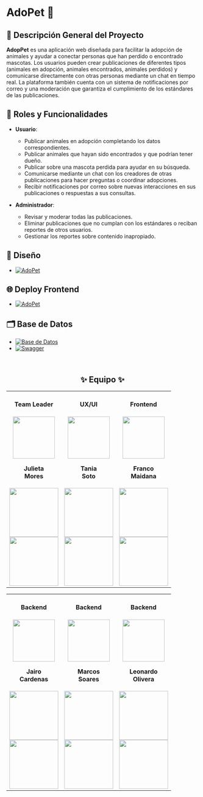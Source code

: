 # AdoPet 🐾 

## 📑 Descripción General del Proyecto

**AdopPet** es una aplicación web diseñada para facilitar la adopción de animales y ayudar a conectar personas que han perdido o encontrado mascotas. Los usuarios pueden crear publicaciones de diferentes tipos (animales en adopción, animales encontrados, animales perdidos) y comunicarse directamente con otras personas mediante un chat en tiempo real. La plataforma también cuenta con un sistema de notificaciones por correo y una moderación que garantiza el cumplimiento de los estándares de las publicaciones.

## 👥 Roles y Funcionalidades

- **Usuario**:
  - Publicar animales en adopción completando los datos correspondientes.
  - Publicar animales que hayan sido encontrados y que podrían tener dueño.
  - Publicar sobre una mascota perdida para ayudar en su búsqueda.
  - Comunicarse mediante un chat con los creadores de otras publicaciones para hacer preguntas o coordinar adopciones.
  - Recibir notificaciones por correo sobre nuevas interacciones en sus publicaciones o respuestas a sus consultas.

- **Administrador**:
  - Revisar y moderar todas las publicaciones.
  - Eliminar publicaciones que no cumplan con los estándares o reciban reportes de otros usuarios.
  - Gestionar los reportes sobre contenido inapropiado.

## 🎨 Diseño
- [![AdoPet](https://img.shields.io/badge/Figma-000000?style=for-the-badge&logo=figma)](https://www.figma.com/design/ekWK2IVyRRBcD3sN0J3gho/CURSO-PROTOTIPADO?node-id=2002-3460&t=p7ROx03EtGS801fg-1)

## 🌐 Deploy Frontend
- [![AdoPet](https://img.shields.io/badge/AdoPet-000000?style=for-the-badge&logo=vercel&logoColor=white)](https://adopet-maidana07-projects.vercel.app/)

## 🗂️ Base de Datos
- [![Base de Datos](https://img.shields.io/badge/dbdocs-000000?style=for-the-badge&logo=amazondocumentdb&logoColor=white)](https://dbdocs.io/olezdev/AdoPet)
- [![Swagger](https://img.shields.io/badge/Swagger-000000?style=for-the-badge&logo=swagger)](https://adopet.somee.com/swagger/index.html)

<br>
<h2 align='center'>✨ Equipo ✨</h2>
<table align='center'>
  <tr>
    <td align='center'>
      <div>
       <h4>Team Leader</h4>
        <a href="https://www.linkedin.com/in/julieta-mores/" target="_blank" rel="author">
          <img width="110" src="https://avatars.githubusercontent.com/u/156859650?v=4"/>
        </a>
          <h4 style="margin-top: 1rem;">Julieta<br>Mores</h4>
        <div style='display: flex; flex-direction: column'>
          <a href="https://www.linkedin.com/in/julieta-mores/" target="_blank">
            <img style='width:8rem' src="https://img.shields.io/badge/linkedin%20-%230077B5.svg?&style=for-the-badge&logo=linkedin&logoColor=white="/>
          </a>
        </div>
        <div style='display: flex; flex-direction: column'>
          <a href="https://github.com/julieta-mores-t" target="_blank">
            <img style='width:8rem' src="https://img.shields.io/badge/GitHub-100000?style=for-the-badge&logo=github&logoColor=white)"/>
          </a>
        </div>
      </div>
    </td>
    <td align='center'>
      <div>
       <h4>UX/UI</h4>
        <a href="https://www.linkedin.com/in/taniasotoarq/" target="_blank" rel="author">
            <img width="110" src="https://media.licdn.com/dms/image/v2/C5603AQEoR6lyA3p55g/profile-displayphoto-shrink_800_800/profile-displayphoto-shrink_800_800/0/1517366862684?e=1735776000&v=beta&t=YkM8iUwk9p35MqsC4Rw7YpJSJnlD0BwY32krst_ZsyQ"/>
        </a>
            <h4 style="margin-top: 1rem;">Tania <br>Soto</h4>
        <div style='display: flex; flex-direction: column'>
          <a href="https://www.linkedin.com/in/taniasotoarq/" target="_blank">
            <img style='width:8rem' src="https://img.shields.io/badge/linkedin%20-%230077B5.svg?&style=for-the-badge&logo=linkedin&logoColor=white="/>
          </a>
        </div>
        <div style='display: flex; flex-direction: column'>
          <a href="https://www.behance.net/tanisoto/" target="_blank">
            <img style='width:8rem' src="https://img.shields.io/badge/Behance-100000?style=for-the-badge&logo=behance&logoColor=white)"/>
          </a>
        </div>
      </div>
    </td>
    <td align='center'>
      <div>
       <h4>Frontend</h4>
        <a href="https://www.linkedin.com/in/maidana-franco07/" target="_blank" rel="author">
          <img width="110" src="https://avatars.githubusercontent.com/u/104333988?v=4"/>
        </a>
          <h4 style="margin-top: 1rem;">Franco <br>Maidana</h4>
        <div style='display: flex; flex-direction: column'>
          <a href="https://www.linkedin.com/in/maidana-franco07/" target="_blank">
            <img style='width:8rem' src="https://img.shields.io/badge/linkedin%20-%230077B5.svg?&style=for-the-badge&logo=linkedin&logoColor=white="/>
          </a>
        </div>
        <div style='display: flex; flex-direction: column'>
          <a href="https://github.com/Maidana0/" target="_blank">
            <img style='width:8rem' src="https://img.shields.io/badge/GitHub-100000?style=for-the-badge&logo=github&logoColor=white)"/>
          </a>
        </div>
      </div>
    </td>
  </tr>
</table>
<table align='center'>
  <tr>
    <td align='center'>
      <div>
       <h4>Backend</h4>
        <a href="https://www.linkedin.com/in/jairo-andre-ayllon-cardenas-9bb46b202/" target="_blank" rel="author">
          <img width="110" src="https://avatars.githubusercontent.com/u/43103053?v=4"/>
        </a>
          <h4 style="margin-top: 1rem;">Jairo <br>Cardenas</h4>
        <div style='display: flex; flex-direction: column'>
          <a href="https://www.linkedin.com/in/jairo-andre-ayllon-cardenas-9bb46b202/" target="_blank">
            <img style='width:8rem' src="https://img.shields.io/badge/linkedin%20-%230077B5.svg?&style=for-the-badge&logo=linkedin&logoColor=white="/>
          </a>
        </div>
        <div style='display: flex; flex-direction: column'>
          <a href="https://github.com/josiasisrael14/" target="_blank">
            <img style='width:8rem' src="https://img.shields.io/badge/GitHub-100000?style=for-the-badge&logo=github&logoColor=white)"/>
          </a>
        </div>
      </div>
    </td>
     <td align='center'>
      <div>
       <h4>Backend</h4>
        <a href="https://www.linkedin.com/in/marcossoares1/" target="_blank" rel="author">
          <img width="110" src="https://media.licdn.com/dms/image/v2/D4D35AQG79gcd-FBbRA/profile-framedphoto-shrink_400_400/profile-framedphoto-shrink_400_400/0/1728842464433?e=1730822400&v=beta&t=OsDJfUx8Nbt-KpvfcKbdLoJN7FB-9vHEaPwOL1QqCKw"/>
        </a>
          <h4 style="margin-top: 1rem;">Marcos <br>Soares</h4>
        <div style='display: flex; flex-direction: column'>
          <a href="https://www.linkedin.com/in/marcossoares1/" target="_blank">
            <img style='width:8rem' src="https://img.shields.io/badge/linkedin%20-%230077B5.svg?&style=for-the-badge&logo=linkedin&logoColor=white="/>
          </a>
        </div>
        <div style='display: flex; flex-direction: column'>
          <a href="https://github.com/MrTorfick/" target="_blank">
            <img style='width:8rem' src="https://img.shields.io/badge/GitHub-100000?style=for-the-badge&logo=github&logoColor=white)"/>
          </a>
        </div>
      </div>
    </td>
    <td align='center'>
      <div>
       <h4>Backend</h4>
        <a href="https://www.linkedin.com/in/leoliveradev/" target="_blank" rel="author">
          <img width="110" src="https://avatars.githubusercontent.com/u/88550405?v=4"/>
        </a>
          <h4 style="margin-top: 1rem;">Leonardo <br>Olivera</h4>
        <div style='display: flex; flex-direction: column'>
          <a href="https://www.linkedin.com/in/leoliveradev/" target="_blank">
            <img style='width:8rem' src="https://img.shields.io/badge/linkedin%20-%230077B5.svg?&style=for-the-badge&logo=linkedin&logoColor=white="/>
          </a>
        </div>
        <div style='display: flex; flex-direction: column'>
          <a href="https://github.com/olezdev/" target="_blank">
            <img style='width:8rem' src="https://img.shields.io/badge/GitHub-100000?style=for-the-badge&logo=github&logoColor=white)"/>
          </a>
        </div>
      </div>
    </td>
  </tr>
</table>
